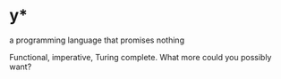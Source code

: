 # y*
a programming language that promises nothing

Functional, imperative, Turing complete. What more could you possibly want?
